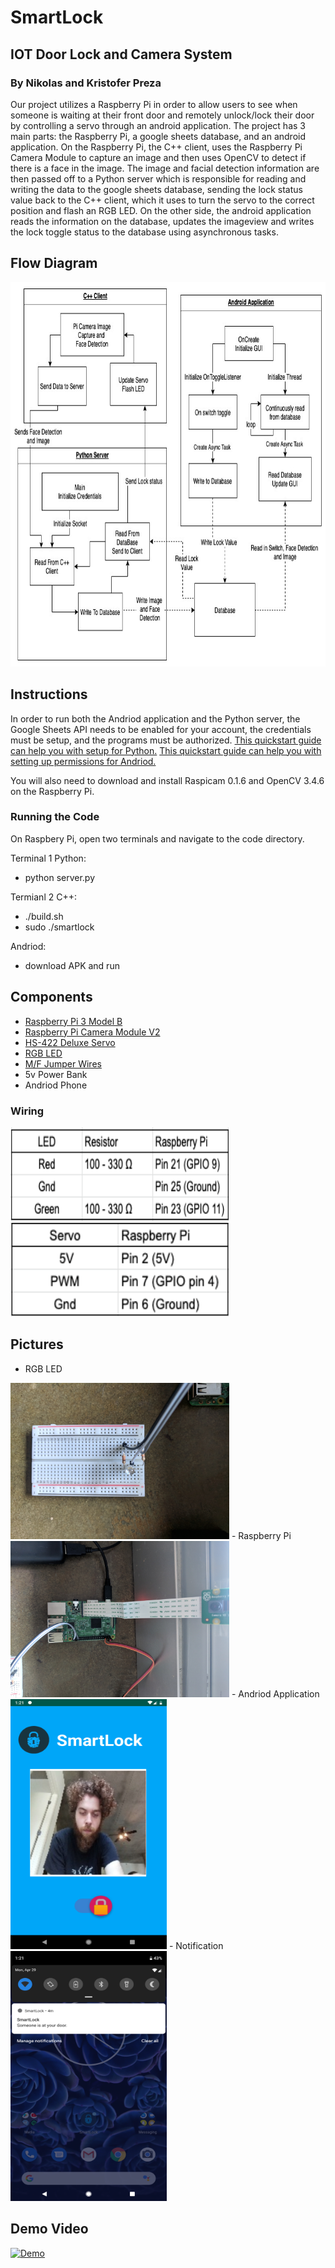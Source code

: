 # SmartLock

## IOT Door Lock and Camera System

### By Nikolas and Kristofer Preza

Our project utilizes a Raspberry Pi in order to allow users to see when someone is waiting at their front door and remotely unlock/lock their door by controlling a servo through an android application. The project has 3 main parts: the Raspberry Pi, a google sheets database, and an android application. On the Raspberry Pi, the C++ client, uses the Raspberry Pi Camera Module to capture an image and then uses OpenCV to detect if there is a face in the image. The image and facial detection information are then passed off to a Python server which is responsible for reading and writing the data to the google sheets database, sending the lock status value back to the C++ client, which it uses to turn the servo to the correct position and flash an RGB LED. On the other side, the android application reads the information on the database, updates the imageview and writes the lock toggle status to the database using asynchronous tasks.

## Flow Diagram
<img width="785" height="615" src=/Photos/SmartLockDiagram.jpg/>

## Instructions
In order to run both the Andriod application and the Python server, the Google Sheets API needs to be enabled for your account, the credentials must be setup, and the programs must be authorized.
[This quickstart guide can help you with setup for Python.](https://developers.google.com/sheets/api/quickstart/python)
[This quickstart guide can help you with setting up permissions for Andriod.](https://developers.google.com/sheets/quickstart/android?hl=es-419)

You will also need to download and install Raspicam 0.1.6 and OpenCV 3.4.6 on the Raspberry Pi.

### Running the Code
On Raspbery Pi, open two terminals and navigate to the code directory. 

Terminal 1 Python:
- python server.py 

Termianl 2 C++:
- ./build.sh  
- sudo ./smartlock

Andriod:  
- download APK and run

## Components
- [Raspberry Pi 3 Model B](https://www.raspberrypi.org/products/raspberry-pi-3-model-b/)
- [Raspberry Pi Camera Module V2](https://www.raspberrypi.org/products/camera-module-v2/)
- [HS-422 Deluxe Servo](https://www.servocity.com/hs-422-servo/)
- [RGB LED](https://www.adafruit.com/product/159)
- [M/F Jumper Wires](https://www.sparkfun.com/products/12794)
- 5v Power Bank
- Andriod Phone

### Wiring
<img width="350" height="150" src=/Photos/wirechart1.png>
<img width="350" height="150" src=/Photos/wirechart2.png>

## Pictures
- RGB LED
<img width="350" height="250" src=/Photos/IMG_20190429_132023.jpg>
- Raspberry Pi
<img width="350" height="250" src=/Photos/IMG_20190429_132034.jpg>
- Andriod Application
<img width="250" height="400" src=/Photos/Screenshot_20190429-132111.png>
- Notification
<img width="250" height="400" src=/Photos/Screenshot_20190429-132122.png>

## Demo Video
[![Demo](https://img.youtube.com/vi/JUYS_-SfBCw/0.jpg)](https://www.youtube.com/watch?v=JUYS_-SfBCw&feature=youtu.be)
